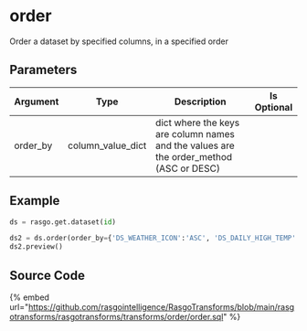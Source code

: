 

# order

Order a dataset by specified columns, in a specified order

## Parameters

| Argument |       Type        |                                      Description                                       | Is Optional |
| -------- | ----------------- | -------------------------------------------------------------------------------------- | ----------- |
| order_by | column_value_dict | dict where the keys are column names and the values are the order_method (ASC or DESC) |             |


## Example

```python
ds = rasgo.get.dataset(id)

ds2 = ds.order(order_by={'DS_WEATHER_ICON':'ASC', 'DS_DAILY_HIGH_TEMP':'DESC'})
ds2.preview()
```

## Source Code

{% embed url="https://github.com/rasgointelligence/RasgoTransforms/blob/main/rasgotransforms/rasgotransforms/transforms/order/order.sql" %}
